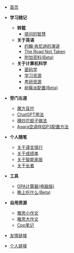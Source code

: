 <!-- docs/_sidebar.md -->
* [首页](/)
    <!-- * [慢慢爬](climb/)
    * [飞快地爬](climb/climbing)
    * [我不想爬](climb/IWantClimbing) -->


- **学习随记**
    * **转载**
        * [提问的智慧](study_Notes/forwards/ask/)
    * **关于英语**
        * [约翰·肯尼迪的演讲](study_Notes/about_English/JFK_speech/)
        * [The Road Not Taken](study_Notes/about_English/Road_not_taken/)
        * [附加资料(Beta)](study_Notes/about_English/three_branches_of_governments/)
    * **关于计算机科学**
        * [密码学](study_Notes/about_computer_science/cipher/)
        * [学习资源](study_Notes/about_computer_science/study_resources/)
        * [考研资源](study_Notes/about_computer_science/exam_resources/)
        * [树莓派配置(Beta)](study_Notes/about_computer_science/raspberry_pie/)
        <!-- * [CS考研资料](study_Notes/about_computer_science/master_resources/) -->

- **旁门左道**
    * [魔方盲拧](eat_drink_play_laugh/magic_Cube_Blindfolded/)
    * [ChatGPT用法](eat_drink_play_laugh/chatGPT_usage/)
    * [辣炒花蚬子做法](eat_drink_play_laugh/spicy_clam/)
    * [Aqara空调伴侣P3配置方法](eat_drink_play_laugh/aqara_p3/)

- **个人随笔**
    * [关于谨言慎行](personal_Notes/close_zyys_mouth/)
    * [关于成绩单](personal_Notes/grade_report/)
    * [关于智能家居](personal_Notes/smart_home/)
    * [关于长者](personal_Notes/about_him/)
- **工具**
    * [GPA计算器(电脑版)](Tools/GPA_calculator2/)
    * [晚上吃什么(Beta)](Tools/dinner/)

- **自用资源**
    * [雅思小作文](personal_resources/IELTS_writing1/)
    * [雅思大作文](personal_resources/IELTS_writing2/)
    * [Cpp笔记](personal_resources/Cpp_notes/)

<!-- * [GPA计算器](GPA_calculator/) -->

* [友情链接](websites_Of_Friends/)

* [个人链接](websites_Of_Me/)
